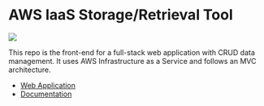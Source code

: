 # AWS IaaS Storage/Retrieval Tool

[![](<https://drive.google.com/uc?export=view&id=173h6ao_tBFCG3sTYupJN7TrRZ5WNWTXQ>)](https://main.d200lq2gfyvev6.amplifyapp.com/)

This repo is the front-end for a full-stack web application with CRUD data management.  It uses AWS Infrastructure as a Service and follows an MVC architecture.
- [Web Application](https://main.d200lq2gfyvev6.amplifyapp.com/)
- [Documentation](https://drive.google.com/file/d/1pW7JH-7WVVIXS6SJkntINMBphqcjY2Rq/view)
